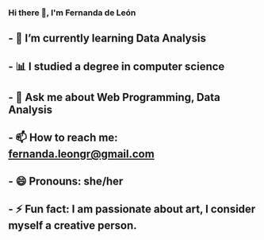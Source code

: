 ### Hi there 👋, I'm Fernanda de León



## - 🌱 I’m currently learning Data Analysis
## - 📊 I studied a degree in computer science
## - 💬 Ask me about Web Programming, Data Analysis
## - 📫 How to reach me: fernanda.leongr@gmail.com
## - 😄 Pronouns: she/her
## - ⚡ Fun fact: I am passionate about art, I consider myself a creative person.
